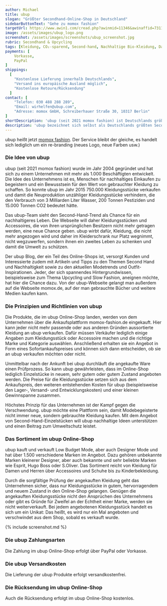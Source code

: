 ```yaml
---
author: Michael
title: ubup
slogan: "Größter Secondhand-Online-Shop in Deutschland"
sidebarButtonText: "Gehe zu momox fashion"
targetUrl: https://www.awin1.com/cread.php?awinmid=11346&awinaffid=731132
image: /assets/images/ubup_logo.png
screenshot: /assets/images/screenshots/ubup_screenshot.jpg
rubric: Secondhand & Upcycling
tags: [Kleidung, CO₂-sparend, Second-hand, Nachhaltige Bio-Kleidung, Damen, Herren, Mode, Fashion]
payments: [
    Vorkasse,
    PayPal
]
shippings:
  [
    "Kostenlose Lieferung innerhalb Deutschlands",
    "Versand ins europäische Ausland möglich",
    "Kostenlose Retoure/Rücksendung"
  ]
contact: [
    "Telefon: 030 488 288 289",
    "Email: wirhelfen@ubup.com",
    "Adresse: momox GmbH, Schreiberhauer Straße 30, 10317 Berlin"
]
shortDescription: 'ubup (seit 2021 momox fashion) ist Deutschlands größter Secondhand-Online-Shop für gebrauchte Produkte in den Kategorien Kleidung, Schuhe und Accessoires für Frauen, Männer und Kinder.'
description: 'ubup bezeichnet sich selbst als Deutschlands größten Second-Hand-Online-Shop. Angeboten werden hier bereits einmal gebrauchte Produkte in den Kategorien Kleidung, Schuhe und Accessoires für Frauen, Männer und Kinder.'
---
```


<div class="alert alert-info">
  ubup heißt jetzt <a href="../momox-fashion/">momox fashion</a>. Der Service bleibt der gleiche, es handelt sich lediglich um ein re-branding (neues Logo, neue Farben usw.)
</div>

### Die Idee von ubup

ubup (seit 2021 momox fashion) wurde im Jahr 2004 gegründet und hat sich zu einem Unternehmen mit mehr als 1.000 Beschäftigten entwickelt. Die Idee des Unternehmens ist es, Menschen für nachhaltiges Einkaufen zu begeistern und ein Bewusstsein für den Wert von gebrauchter Kleidung zu schaffen. So konnte ubup im Jahr 2015 750.000 Kleidungsstücke verkaufen und damit die Neuproduktion unzähliger Kleidungsstücke verhindern, die den Verbrauch von 3 Milliarden Liter Wasser, 200 Tonnen Pestiziden und 15.000 Tonnen CO2 bedeutet hätte.

Das ubup-Team sieht den Second-Hand-Trend als Chance für ein nachhaltigeres Leben. Die Webseite will daher Kleidungsstücken und Accessoires, die von ihren ursprünglichen Besitzern nicht mehr getragen werden, eine neue Chance geben. ubup wirbt dafür, Kleidung, die nicht mehr angezogen wird und daher im Kleiderschrank nur Platz wegnimmt, nicht wegzuwerfen, sondern ihnen ein zweites Leben zu schenken und damit die Umwelt zu schützen.

Der ubup Blog, der ein Teil des Online-Shops ist, versorgt Kunden und Interessierte zudem mit Artikeln und Tipps zu den Themen Second Hand und Nachhaltigkeit sowie zu den aktuellen Modetrends und Outfit-Inspirationen. Jeder, der sich spannendes Hintergrundwissen, beispielsweise zum Thema Upcycling und Slow Fashion, aneignen möchte, hat hier die Chance dazu.
Von der ubup-Webseite gelangt man außerdem auf die Webseite momox.de, auf der man gebrauchte Bücher und weitere Medien kaufen kann. 

### Die Prinzipien und Richtlinien von ubup

Die Produkte, die im ubup Online-Shop landen, werden von dem Unternehmen über die Ankaufsplattform momox-fashion.de eingekauft. Hier kann jeder nicht mehr passende oder aus anderen Gründen aussortierte Kleidung an ubup verkaufen. Dafür müssen Verkäufer lediglich einige Angaben zum Kleidungsstück oder Accessoire machen und die richtige Marke und Kategorie auswählen. Anschließend erhalten sie ein Angebot in Form eines Sofortankaufspreises und können sich dann entscheiden, ob sie an ubup verkaufen möchten oder nicht.

Unmittelbar nach der Ankunft bei ubup durchläuft die angekaufte Ware einen Prüfprozess. So kann ubup gewährleisten, dass im Online-Shop lediglich Einzelstücke in neuem, sehr gutem oder gutem Zustand angeboten werden. Die Preise für die Kleidungsstücke setzen sich aus dem Ankaufspreis, den weiteren entstehenden Kosten für ubup (beispielsweise den Lager-, Versand- und Entwicklungskosten) und einer kleinen Gewinnspanne zusammen. 

Höchstes Prinzip für das Unternehmen ist der Kampf gegen die Verschwendung. ubup möchte eine Plattform sein, damit Modebegeisterte nicht immer neue, sondern gebrauchte Kleidung kaufen. Mit dem Angebot von Second-Hand-Einzelstücken will ubup nachhaltige Ideen unterstützen und einen Beitrag zum Umweltschutz leistet.

### Das Sortiment im ubup Online-Shop

ubup kauft und verkauft Low Budget Mode, aber auch Designer Mode und hat über 1.500 verschiedene Marken im Angebot. Dazu gehören unbekannte Marken kleinerer Designer, aber auch bekannte und sehr beliebte Marken wie Esprit, Hugo Boss oder S.Oliver. Das Sortiment reicht von Kleidung für Damen und Herren über Accessoires und Schuhe bis zu Kinderbekleidung.

Durch die sorgfältige Prüfung der angekauften Kleidung geht das Unternehmen sicher, dass nur Kleidungsstücke in gutem, hervorragendem und neuem Zustand in den Online-Shop gelangen. Genügen die angekauften Kleidungsstücke nicht den Ansprüchen des Unternehmens oder gibt es Gründe für Zweifel an der Echtheit einer Marke, werden sie nicht weiterverkauft. Bei jedem angebotenen Kleidungsstück handelt es sich um ein Unikat: Das heißt, es wird nur ein Mal angeboten und verschwindet aus dem Shop, sobald es verkauft wurde.

{% include screenshot.md %}

### Die ubup Zahlungsarten

Die Zahlung im ubup Online-Shop erfolgt über PayPal oder Vorkasse.

### Die ubup Versandkosten

Die Lieferung der ubup Produkte erfolgt versandkostenfrei.

### Die Rücksendung im ubup Online-Shop

Auch die Rücksendung erfolgt im ubup Online-Shop kostenlos.